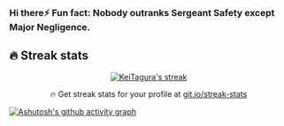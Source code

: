 ### Hi there⚡ Fun fact: Nobody outranks Sergeant Safety except Major Negligence.

## 🔥 Streak stats


<!-- GitHub Readme Streak Stats - https://github.com/DenverCoder1/github-readme-streak-stats -->
<p align="center">
  <a href="https://github.com/KeiTagura/github-readme-streak-stats">
    <img title="🔥 Get streak stats for your profile at git.io/streak-stats" alt="KeiTagura's streak" src="https://streak-stats.demolab.com/?user=KeiTagura&theme=monokai-metallian&hide_border=true"/>
  </a>
  <p align="center">🔥 Get streak stats for your profile at <a href="https://git.io/streak-stats">git.io/streak-stats</a></p>
</p>

<!--
**KeiTagura/KeiTagura** is a ✨ _special_ ✨ repository because its `README.md` (this file) appears on your GitHub profile.

Here are some ideas to get you started:

- 🔭 I’m currently working on ...
- 🌱 I’m currently learning ...
- 👯 I’m looking to collaborate on ...
- 🤔 I’m looking for help with ...
- 💬 Ask me about ...
- 📫 How to reach me: ...
- 😄 Pronouns: ...
- ⚡ Fun fact: ...
-->

<!-- https://github.com/ashutosh00710/github-readme-activity-graph -->


[![Ashutosh's github activity graph](https://activity-graph.herokuapp.com/graph?username=KeiTagura&theme=merko)](https://github.com/KeiTagura/github-readme-activity-graph)
